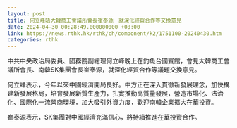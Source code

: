 ```yaml
---
layout: post
title: 何立峰晤大韓商工會議所會長崔泰源　就深化經貿合作等交換意見
date: 2024-04-30 00:28:49.000000000 +08:00
link: https://news.rthk.hk/rthk/ch/component/k2/1751100-20240430.htm
categories: rthk
---
```


中共中央政治局委員、國務院副總理何立峰晚上在釣魚台國賓館，會見大韓商工會議所會長、南韓SK集團會長崔泰源，就深化經貿合作等議題交換意見。

何立峰表示，今年以來中國經濟開局良好。中方正在深入貫徹新發展理念，加快構建新發展格局，培育發展新質生產力，扎實推動高質量發展，營造市場化、法治化、國際化一流營商環境，加大吸引外資力度，歡迎南韓企業擴大在華投資。

崔泰源表示，SK集團對中國經濟充滿信心，將持續推進在華投資合作。
